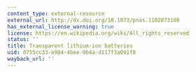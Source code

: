 ```yaml
---
content_type: external-resource
external_url: http://dx.doi.org/10.1073/pnas.1102873108
has_external_license_warning: true
license: https://en.wikipedia.org/wiki/All_rights_reserved
status: ''
title: Transparent lithium-ion batteries
uid: 0755cc33-e984-4bee-9b4a-d117f3a091f8
wayback_url: ''
---
```

